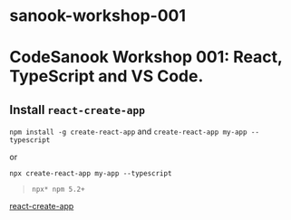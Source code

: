# sanook-workshop-001

# CodeSanook Workshop 001: React, TypeScript and VS Code.

## Install `react-create-app`

`npm install -g create-react-app` and `create-react-app my-app --typescript`

or 

`npx create-react-app my-app --typescript`

> `npx* npm 5.2+`

[react-create-app](https://github.com/facebook/create-react-app)